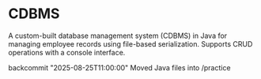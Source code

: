 # CDBMS
A custom-built database management system (CDBMS) in Java for managing employee records using file-based serialization. Supports CRUD operations with a console interface.


backcommit "2025-08-25T11:00:00" Moved Java files into /practice
